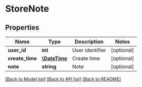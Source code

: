# StoreNote

## Properties
Name | Type | Description | Notes
------------ | ------------- | ------------- | -------------
**user_id** | **int** | User identifier | [optional] 
**create_time** | [**\DateTime**](\DateTime.md) | Create time | [optional] 
**note** | **string** | Note | [optional] 

[[Back to Model list]](../README.md#documentation-for-models) [[Back to API list]](../README.md#documentation-for-api-endpoints) [[Back to README]](../README.md)



